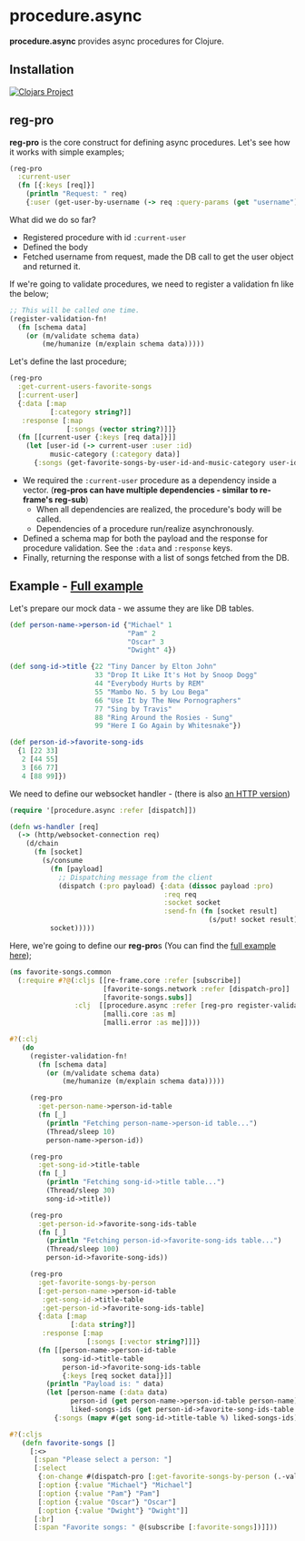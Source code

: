 # procedure.async

**procedure.async** provides async procedures for Clojure.

## Installation
[![Clojars Project](https://clojars.org/org.clojars.ertucetin/procedure.async/latest-version.svg)](https://clojars.org/org.clojars.ertucetin/procedure.async)

## reg-pro
**reg-pro** is the core construct for defining async procedures. Let's see how it works with simple examples;

```clj
(reg-pro
  :current-user
  (fn [{:keys [req]}]
    (println "Request: " req)
    {:user (get-user-by-username (-> req :query-params (get "username")))}))
```
What did we do so far?
- Registered procedure with id `:current-user`
- Defined the body
- Fetched username from request, made the DB call to get the user object and returned it.

If we're going to validate procedures, we need to register a validation fn like the below;
```clj
;; This will be called one time.
(register-validation-fn!
  (fn [schema data]
    (or (m/validate schema data)
        (me/humanize (m/explain schema data)))))
```

Let's define the last procedure;
```clj  
(reg-pro
  :get-current-users-favorite-songs
  [:current-user]
  {:data [:map
          [:category string?]]
   :response [:map
              [:songs (vector string?)]]}
  (fn [[current-user {:keys [req data]}]]
    (let [user-id (-> current-user :user :id)
          music-category (:category data)]
      {:songs (get-favorite-songs-by-user-id-and-music-category user-id music-category)})))
```

- We required the `:current-user` procedure as a dependency inside a vector. (**reg-pros can have multiple dependencies - similar to re-frame's reg-sub**)
  - When all dependencies are realized, the procedure's body will be called.
  - Dependencies of a procedure run/realize asynchronously.
- Defined a schema map for both the payload and the response for procedure validation. See the `:data` and `:response` keys.
- Finally, returning the response with a list of songs fetched from the DB.

## Example - [Full example](https://github.com/ertugrulcetin/procedure.async/tree/master/examples/favorite-songs)

Let's prepare our mock data - we assume they are like DB tables.

```clj
(def person-name->person-id {"Michael" 1
                             "Pam" 2
                             "Oscar" 3
                             "Dwight" 4})

(def song-id->title {22 "Tiny Dancer by Elton John"
                     33 "Drop It Like It's Hot by Snoop Dogg"
                     44 "Everybody Hurts by REM"
                     55 "Mambo No. 5 by Lou Bega"
                     66 "Use It by The New Pornographers"
                     77 "Sing by Travis"
                     88 "Ring Around the Rosies - Sung"
                     99 "Here I Go Again by Whitesnake"})

(def person-id->favorite-song-ids
  {1 [22 33]
   2 [44 55]
   3 [66 77]
   4 [88 99]})
```

We need to define our websocket handler - (there is also [an HTTP version](https://github.com/ertugrulcetin/procedure.async/blob/master/examples/favorite-songs/src/clj/favorite_songs/routes/home.clj#L40))
```clj
(require '[procedure.async :refer [dispatch]])

(defn ws-handler [req]
  (-> (http/websocket-connection req)
    (d/chain
      (fn [socket]
        (s/consume
          (fn [payload]
            ;; Dispatching message from the client
            (dispatch (:pro payload) {:data (dissoc payload :pro)
                                      :req req
                                      :socket socket
                                      :send-fn (fn [socket result]
                                                 (s/put! socket result))}))
          socket)))))
```

Here, we're going to define our **reg-pro**s (You can find the [full example here](https://github.com/ertugrulcetin/procedure.async/tree/master/examples/favorite-songs));

```clj
(ns favorite-songs.common
  (:require #?@(:cljs [[re-frame.core :refer [subscribe]]
                       [favorite-songs.network :refer [dispatch-pro]]
                       [favorite-songs.subs]]
                :clj  [[procedure.async :refer [reg-pro register-validation-fn!]]
                       [malli.core :as m]
                       [malli.error :as me]])))

#?(:clj
   (do
     (register-validation-fn!
       (fn [schema data]
         (or (m/validate schema data)
             (me/humanize (m/explain schema data)))))

     (reg-pro
       :get-person-name->person-id-table
       (fn [_]
         (println "Fetching person-name->person-id table...")
         (Thread/sleep 10)
         person-name->person-id))

     (reg-pro
       :get-song-id->title-table
       (fn [_]
         (println "Fetching song-id->title table...")
         (Thread/sleep 30)
         song-id->title))

     (reg-pro
       :get-person-id->favorite-song-ids-table
       (fn [_]
         (println "Fetching person-id->favorite-song-ids table...")
         (Thread/sleep 100)
         person-id->favorite-song-ids))

     (reg-pro
       :get-favorite-songs-by-person
       [:get-person-name->person-id-table 
        :get-song-id->title-table
        :get-person-id->favorite-song-ids-table]
       {:data [:map
               [:data string?]]
        :response [:map
                   [:songs [:vector string?]]]}
       (fn [[person-name->person-id-table
             song-id->title-table
             person-id->favorite-song-ids-table
             {:keys [req socket data]}]]
         (println "Payload is: " data)
         (let [person-name (:data data)
               person-id (get person-name->person-id-table person-name)
               liked-songs-ids (get person-id->favorite-song-ids-table person-id)]
           {:songs (mapv #(get song-id->title-table %) liked-songs-ids)})))))

#?(:cljs
   (defn favorite-songs []
     [:<>
      [:span "Please select a person: "]
      [:select
       {:on-change #(dispatch-pro [:get-favorite-songs-by-person (.-value (.-target %))])}
       [:option {:value "Michael"} "Michael"]
       [:option {:value "Pam"} "Pam"]
       [:option {:value "Oscar"} "Oscar"]
       [:option {:value "Dwight"} "Dwight"]]
      [:br]
      [:span "Favorite songs: " @(subscribe [:favorite-songs])]]))
```
